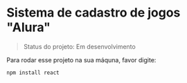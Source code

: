 <h1>Sistema de cadastro de jogos "Alura"</h1>

> Status do projeto: Em desenvolvimento

Para rodar esse projeto na sua máquna, favor digite:

```
npm install react
```
